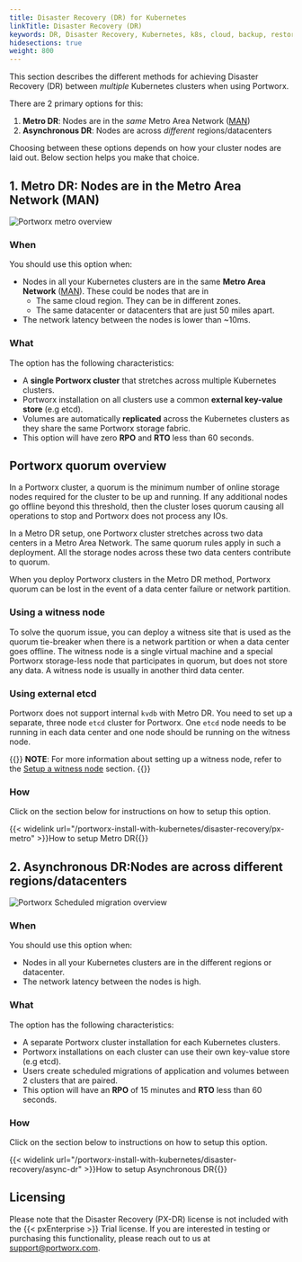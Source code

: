 ```yaml
---
title: Disaster Recovery (DR) for Kubernetes
linkTitle: Disaster Recovery (DR)
keywords: DR, Disaster Recovery, Kubernetes, k8s, cloud, backup, restore, snapshot, migration
hidesections: true
weight: 800
---
```


This section describes the different methods for achieving Disaster Recovery (DR) between *multiple* Kubernetes clusters when using Portworx.

There are 2 primary options for this:

1. **Metro DR**: Nodes are in the *same* Metro Area Network ([MAN](https://en.wikipedia.org/wiki/Metropolitan_area_network))
2. **Asynchronous DR**: Nodes are across *different* regions/datacenters

Choosing between these options depends on how your cluster nodes are laid out. Below section helps you make that choice.

## 1. Metro DR: Nodes are in the Metro Area Network (MAN)

![Portworx metro overview](/img/px-metro-overview.png)

### When

You should use this option when:

* Nodes in all your Kubernetes clusters are in the same **Metro Area Network** ([MAN](https://en.wikipedia.org/wiki/Metropolitan_area_network)). These could be nodes that are in
  * The same cloud region. They can be in different zones.
  * The same datacenter or datacenters that are just 50 miles apart.
* The network latency between the nodes is lower than ~10ms.

### What

The option has the following characteristics:

* A **single Portworx cluster** that stretches across multiple Kubernetes clusters.
* Portworx installation on all clusters use a common **external key-value store** (e.g etcd).
* Volumes are automatically **replicated** across the Kubernetes clusters as they share the same Portworx storage fabric.
* This option will have zero **RPO** and **RTO** less than 60 seconds.

## Portworx quorum overview 

In a Portworx cluster, a quorum is the minimum number of online storage nodes required for the cluster to be up and running. If any additional nodes go offline beyond this threshold, then the cluster loses quorum causing all operations to stop and Portworx does not process any IOs.

In a Metro DR setup, one Portworx cluster stretches across two data centers in a Metro Area Network. The same quorum rules apply in such a deployment. All the storage nodes across these two data centers contribute to quorum. 

When you deploy Portworx clusters in the Metro DR method, Portworx quorum can be lost in the event of a data center failure or network partition.

### Using a witness node

To solve the quorum issue, you can deploy a witness site that is used as the quorum tie-breaker when there is a network partition or when a data center goes offline. The witness node is a single virtual machine and a special Portworx storage-less node that participates in quorum, but does not store any data. A witness node is usually in another third data center.

### Using external etcd

Portworx does not support internal `kvdb` with Metro DR. You need to set up a separate, three node `etcd` cluster for Portworx. One `etcd` node needs to be running in each data center and one node should be running on the witness node. 

{{<info>}}
**NOTE**: For more information about setting up a witness node, refer to the [Setup a witness node](/portworx-install-with-kubernetes/disaster-recovery/px-metro/1-install-px/#setup-a-witness-node) section.
{{</info>}}

### How

Click on the section below for instructions on how to setup this option.

{{< widelink url="/portworx-install-with-kubernetes/disaster-recovery/px-metro" >}}How to setup Metro DR{{</widelink>}}

## 2. Asynchronous DR:Nodes are across different regions/datacenters

![Portworx Scheduled migration overview](/img/scheduled-migration-overview.png)

### When

You should use this option when:

* Nodes in all your Kubernetes clusters are in the different regions or datacenter.
* The network latency between the nodes is high.

### What

The option has the following characteristics:

* A separate Portworx cluster installation for each Kubernetes clusters.
* Portworx installations on each cluster can use their own key-value store (e.g etcd).
* Users create scheduled migrations of application and volumes between 2 clusters that are paired.
* This option will have an **RPO** of 15 minutes and **RTO** less than 60 seconds.

### How

Click on the section below to instructions on how to setup this option.

{{< widelink url="/portworx-install-with-kubernetes/disaster-recovery/async-dr" >}}How to setup Asynchronous DR{{</widelink>}}


## Licensing

Please note that the Disaster Recovery (PX-DR) license is not included with the {{< pxEnterprise >}} Trial license.
If you are interested in testing or purchasing this functionality, please reach out to us at support@portworx.com.
